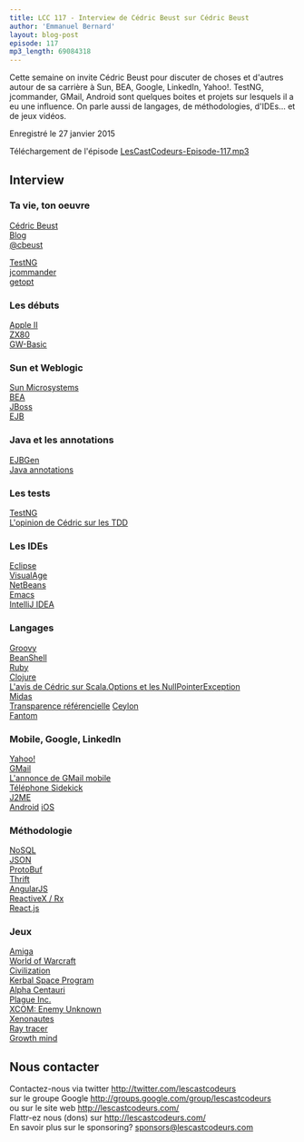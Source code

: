 ```yaml
---
title: LCC 117 - Interview de Cédric Beust sur Cédric Beust
author: 'Emmanuel Bernard'
layout: blog-post
episode: 117
mp3_length: 69084318
---
```

Cette semaine on invite Cédric Beust pour discuter de choses et d'autres autour de sa carrière à Sun, BEA, Google, LinkedIn, Yahoo!.
TestNG, jcommander, GMail, Android sont quelques boites et projets sur lesquels il a eu une influence.
On parle aussi de langages, de méthodologies, d'IDEs... et de jeux vidéos.

Enregistré le 27 janvier 2015

Téléchargement de l'épisode [LesCastCodeurs-Episode-117.mp3](http://traffic.libsyn.com/lescastcodeurs/LesCastCodeurs-Episode-117.mp3)  

## Interview

### Ta vie, ton oeuvre

[Cédric Beust](https://en.wikipedia.org/wiki/Cédric_Beust)  
[Blog](http://beust.com/weblog/)  
[@cbeust](https://twitter.com/cbeust)  

[TestNG](http://testng.org/doc/index.html)  
[jcommander](http://jcommander.org)  
[getopt](https://www.gnu.org/software/libc/manual/html_node/Getopt.html)  

### Les débuts

[Apple II](https://en.wikipedia.org/wiki/Apple_II)  
[ZX80](https://en.wikipedia.org/wiki/ZX80)  
[GW-Basic](https://en.wikipedia.org/wiki/GW-BASIC)  

### Sun et Weblogic

[Sun Microsystems](https://fr.wikipedia.org/wiki/Sun_Microsystems)  
[BEA](https://en.wikipedia.org/wiki/BEA_Systems)  
[JBoss](http://www.jboss.org)  
[EJB](https://fr.wikipedia.org/wiki/Enterprise_JavaBeans)  

### Java et les annotations

[EJBGen](http://www.beust.com/ejbgen/)  
[Java annotations](https://en.wikipedia.org/wiki/Java_annotation)  

### Les tests

[TestNG](http://testng.org/doc/index.html)  
[L'opinion de Cédric sur les TDD](http://beust.com/weblog/2014/05/11/the-pitfalls-of-test-driven-development/)  

### Les IDEs

[Eclipse](http://www.eclipse.org)  
[VisualAge](https://en.wikipedia.org/wiki/IBM_VisualAge)  
[NetBeans](https://netbeans.org)  
[Emacs](https://www.gnu.org/software/emacs/)  
[IntelliJ IDEA](https://www.jetbrains.com/idea/)  

### Langages

[Groovy](http://groovy.codehaus.org)  
[BeanShell](http://www.beanshell.org)  
[Ruby](https://www.ruby-lang.org/fr/)  
[Clojure](http://clojure.org)  
[L'avis de Cédric sur Scala.Options et les NullPointerException](http://beust.com/weblog/2012/08/19/a-note-on-null-pointers/)  
[Midas](https://fr.wikipedia.org/wiki/Midas)  
[Transparence référencielle](https://en.wikipedia.org/wiki/Referential_transparency_\(computer_science\))  
[Ceylon](http://ceylon-lang.org)  
[Fantom](http://fantom.org)  

### Mobile, Google, LinkedIn

[Yahoo!](https://fr.yahoo.com/?p=us)  
[GMail](http://gmail.com)  
[L'annonce de GMail mobile](http://googleblog.blogspot.fr/2006/11/gmail-mobile-client-is-live.html)  
[Téléphone Sidekick](https://en.wikipedia.org/wiki/Danger_Hiptop)  
[J2ME](https://en.wikipedia.org/wiki/Java_Platform%2C_Micro_Edition)  
[Android](https://en.wikipedia.org/wiki/Android_\(operating_system\))  
[iOS](https://en.wikipedia.org/wiki/IOS)  

### Méthodologie

[NoSQL](https://fr.wikipedia.org/wiki/NoSQL)  
[JSON](https://en.wikipedia.org/wiki/JSON)  
[ProtoBuf](https://code.google.com/p/protobuf/)  
[Thrift](https://thrift.apache.org)  
[AngularJS](https://angularjs.org)  
[ReactiveX / Rx](https://rx.codeplex.com)  
[React.js](http://reactjs.net)  

### Jeux

[Amiga](https://fr.wikipedia.org/wiki/Amiga)  
[World of Warcraft](https://fr.wikipedia.org/wiki/World_of_Warcraft)  
[Civilization](https://en.wikipedia.org/wiki/Civilization_\(series\))  
[Kerbal Space Program](https://en.wikipedia.org/wiki/Kerbal_Space_Program)  
[Alpha Centauri](https://en.wikipedia.org/wiki/Sid_Meier's_Alpha_Centauri)  
[Plague Inc.](http://www.ndemiccreations.com/en/)  
[XCOM: Enemy Unknown](https://en.wikipedia.org/wiki/XCOM%3A_Enemy_Unknown)  
[Xenonautes](https://en.wikipedia.org/wiki/Xenonauts)  
[Ray tracer](https://en.wikipedia.org/wiki/Ray_tracing_\(graphics\))  
[Growth mind](http://michaelgr.com/2007/04/15/fixed-mindset-vs-growth-mindset-which-one-are-you/)  

## Nous contacter

Contactez-nous via twitter <http://twitter.com/lescastcodeurs>  
sur le groupe Google <http://groups.google.com/group/lescastcodeurs>  
ou sur le site web <http://lescastcodeurs.com/>  
Flattr-ez nous (dons) sur <http://lescastcodeurs.com/>  
En savoir plus sur le sponsoring? sponsors@lescastcodeurs.com
